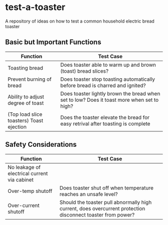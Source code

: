 # test-a-toaster
A repository of ideas on how to test a common household electric bread toaster

## Basic but Important Functions

| Function | Test Case |
| ------------------- | --------- |
| Toasting bread | Does toaster able to warm up and brown (toast) bread slices? |
| Prevent burning of bread | Does toaster stop toasting automatically before bread is charred and ignited? |
| Ability to adjust degree of toast | Does toaster lightly brown the bread when set to low? Does it toast more when set to high? |
| (Top load slice toasters) Toast ejection | Does the toaster elevate the bread for easy retrival after toasting is complete |

## Safety Considerations

| Function | Test Case |
| ------------------- | --------- |
| No leakage of electrical current via cabinet |
| Over-temp shutoff | Does toaster shut off when temperature reaches an unsafe level? |
| Over-current shutoff | Should the toaster pull abnormally high current, does overcurrent protection disconnect toaster from power? |
